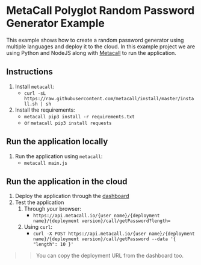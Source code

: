 # MetaCall Polyglot Random Password Generator Example
This example shows how to create a random password generator using multiple languages and deploy it to the cloud.
In this example project we are using Python and NodeJS along with [Metacall](https://github.com/metacall) to run the application.

## Instructions
1. Install `metacall`: 
   - `curl -sL https://raw.githubusercontent.com/metacall/install/master/install.sh | sh`
2. Install the requirements:
   - `metacall pip3 install -r requirements.txt` 
   - or `metacall pip3 install requests`

## Run the application locally
1. Run the application using `metacall`: 
   - `metacall main.js`

## Run the application in the cloud
1. Deploy the application through the [dashboard](https://dashboard.metacall.io/)
2. Test the application
   1. Through your browser:
      - `https://api.metacall.io/{user name}/{deployment name}/{deployment version}/call/getPassword?length=`
   2. Using `curl`:
      - `curl -X POST https://api.metacall.io/{user name}/{deployment name}/{deployment version}/call/getPassword --data '{ "length": 10 }'`
>> You can copy the deployment URL from the dashboard too. 





